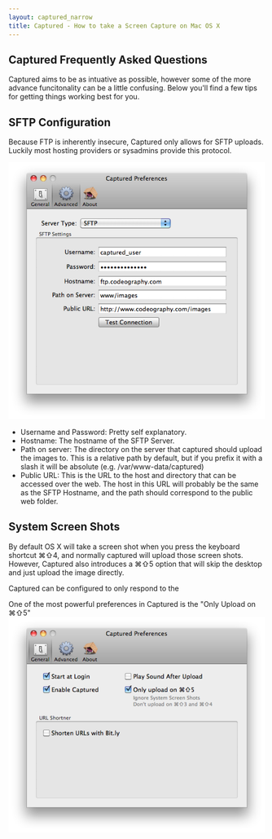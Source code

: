 ```yaml
---
layout: captured_narrow
title: Captured - How to take a Screen Capture on Mac OS X
---
```

## Captured Frequently Asked Questions

Captured aims to be as intuative as possible, however some of the more advance funcitonality can be a little confusing. Below you'll find a few tips for getting things working best for you.

## SFTP Configuration

Because FTP is inherently insecure, Captured only allows for SFTP uploads. Luckily most hosting providers or sysadmins provide this protocol.

![SFTP Perference Panel](images/sftp-config.png)

 * Username and Password: Pretty self explanatory.
 * Hostname: The hostname of the SFTP Server.
 * Path on server: The directory on the server that captured should upload the images to. This is a relative path by default, but if you prefix it with a slash it will be absolute (e.g. /var/www-data/captured)
 * Public URL: This is the URL to the host and directory that can be accessed over the web. The host in this URL will probably be the same as the SFTP Hostname, and the path should correspond to the public web folder.

## System Screen Shots

By default OS X will take a screen shot when you press the keyboard shortcut ⌘⇧4, and normally captured will upload those screen shots. However, Captured also introduces a ⌘⇧5 option that will skip the desktop and just upload the image directly.

Captured can be configured to only respond to the



One of the most powerful preferences in Captured is the "Only Upload on ⌘⇧5"
![Preferences Panel](images/genaral-config.png)

